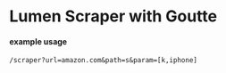 # Lumen Scraper with Goutte

#### example usage
   `/scraper?url=amazon.com&path=s&param=[k,iphone]`
